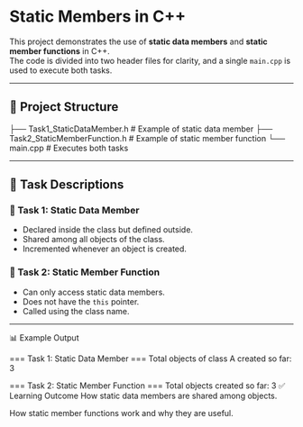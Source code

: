 # Static Members in C++  

This project demonstrates the use of **static data members** and **static member functions** in C++.  
The code is divided into two header files for clarity, and a single `main.cpp` is used to execute both tasks.  

---

## 📁 Project Structure
├── Task1_StaticDataMember.h # Example of static data member
├── Task2_StaticMemberFunction.h # Example of static member function
└── main.cpp # Executes both tasks



---

## 📌 Task Descriptions

### 🔹 Task 1: Static Data Member
- Declared inside the class but defined outside.
- Shared among all objects of the class.
- Incremented whenever an object is created.

### 🔹 Task 2: Static Member Function
- Can only access static data members.
- Does not have the `this` pointer.
- Called using the class name.

---


📊 Example Output

=== Task 1: Static Data Member ===
Total objects of class A created so far: 3

=== Task 2: Static Member Function ===
Total objects created so far: 3
✅ Learning Outcome
How static data members are shared among objects.

How static member functions work and why they are useful.

